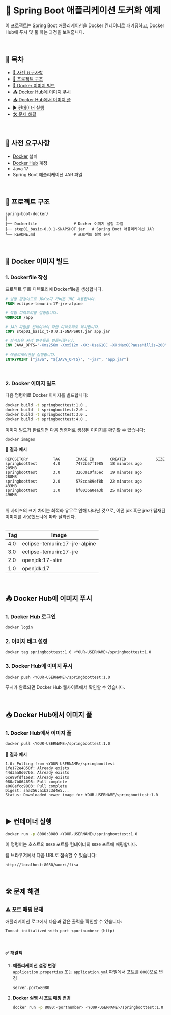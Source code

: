 # 🚀 Spring Boot 애플리케이션 도커화 예제  

이 프로젝트는 Spring Boot 애플리케이션을 Docker 컨테이너로 패키징하고, Docker Hub에 푸시 및 풀 하는 과정을 보여줍니다.  

<br>

## 📑 목차  

- [📌 사전 요구사항](#-사전-요구사항)  
- [📂 프로젝트 구조](#-프로젝트-구조)  
- [🐳 Docker 이미지 빌드](#-docker-이미지-빌드)  
- [📤 Docker Hub에 이미지 푸시](#-docker-hub에-이미지-푸시)  
- [📥 Docker Hub에서 이미지 풀](#-docker-hub에서-이미지-풀)  
- [▶️ 컨테이너 실행](#%EF%B8%8F-컨테이너-실행)  
- [🛠 문제 해결](#-문제-해결)  
<br>

## 📌 사전 요구사항  

- [Docker](https://www.docker.com/get-started) 설치  
- [Docker Hub](https://hub.docker.com/) 계정  
- Java 17  
- Spring Boot 애플리케이션 JAR 파일  
<br>

## 📂 프로젝트 구조  

```
spring-boot-docker/
│
├── Dockerfile                # Docker 이미지 설정 파일
├── step01_basic-0.0.1-SNAPSHOT.jar   # Spring Boot 애플리케이션 JAR
└── README.md                 # 프로젝트 설명 문서
```
<br>

## 🐳 Docker 이미지 빌드  

### 1. Dockerfile 작성  

프로젝트 루트 디렉토리에 Dockerfile을 생성합니다.  

```dockerfile
# 실행 환경이므로 JDK보다 가벼운 JRE 사용합니다.
FROM eclipse-temurin:17-jre-alpine

# 작업 디렉토리를 설정합니다.
WORKDIR /app

# JAR 파일을 컨테이너의 작업 디렉토리로 복사합니다.
COPY step01_basic_t-0.0.1-SNAPSHOT.jar app.jar

# 최적화용 환경 변수들을 만들어줍니다.
ENV JAVA_OPTS="-Xms256m -Xmx512m -XX:+UseG1GC -XX:MaxGCPauseMillis=200"

# 애플리케이션을 실행합니다.
ENTRYPOINT ["java", "${JAVA_OPTS}", "-jar", "app.jar"]
```
<br>

### 2. Docker 이미지 빌드  

다음 명령어로 Docker 이미지를 빌드합니다:  

```bash
docker build -t springboottest:1.0 .
docker build -t springboottest:2.0 .
docker build -t springboottest:3.0 .
docker build -t springboottest:4.0 .
```

이미지 빌드가 완료되면 다음 명령어로 생성된 이미지를 확인할 수 있습니다:  

```bash
docker images
```

📜 **결과 예시**  
```
REPOSITORY           TAG       IMAGE ID       CREATED             SIZE
springboottest       4.0       7472b57f1985   18 minutes ago      205MB
springboottest       3.0       3263a10fa5ec   19 minutes ago      288MB
springboottest       2.0       578cca89ef8b   22 minutes ago      433MB
springboottest       1.0       bf0036a0ea3b   25 minutes ago      496MB
```
<br>
위 사이즈의 크기 차이는 최적화 유무로 인해 나타난 것으로, 어떤 jdk 혹은 jre가 탑재된 이미지를 사용했느냐에 따라 달라진다.<br><br>

|Tag|Image|
|---|-----|
|4.0|eclipse-temurin:17-jre-alpine|
|3.0|eclipse-temurin:17-jre|
|2.0|openjdk:17-slim|
|1.0|openjdk:17|

<br>

## 📤 Docker Hub에 이미지 푸시  

### 1. Docker Hub 로그인  

```bash
docker login
```

### 2. 이미지 태그 설정  

```bash
docker tag springboottest:1.0 <YOUR-USERNAME>/springboottest:1.0
```

### 3. Docker Hub에 이미지 푸시  

```bash
docker push <YOUR-USERNAME>/springboottest:1.0
```

푸시가 완료되면 Docker Hub 웹사이트에서 확인할 수 있습니다.  

<br>

## 📥 Docker Hub에서 이미지 풀  

### 1. Docker Hub에서 이미지 풀  

```bash
docker pull <YOUR-USERNAME>/springboottest:1.0
```

📜 **결과 예시**  
```
1.0: Pulling from <YOUR-USERNAME>/springboottest
1fe172e4850f: Already exists
44d3aa8d0766: Already exists
6ce99fdf16e8: Already exists
080a7b064695: Pull complete
e068efcc9803: Pull complete
Digest: sha256:a1b2c3d4e5...
Status: Downloaded newer image for YOUR-USERNAME/springboottest:1.0
```
<br>

## ▶️ 컨테이너 실행  

```bash
docker run -p 8080:8080 <YOUR-USERNAME>/springboottest:1.0
```

이 명령어는 호스트의 `8080` 포트를 컨테이너의 `8080` 포트에 매핑합니다.  

웹 브라우저에서 다음 URL로 접속할 수 있습니다:  
```
http://localhost:8080/woori/fisa
```
<br>

## 🛠 문제 해결  

### ⚠️ 포트 매핑 문제  

애플리케이션 로그에서 다음과 같은 출력을 확인할 수 있습니다:  
```
Tomcat initialized with port <portnumber> (http)
```
<br>

#### ✅ 해결책  

1. **애플리케이션 설정 변경**  
   `application.properties` 또는 `application.yml` 파일에서 포트를 `8080`으로 변경  
   ```
   server.port=8080
   ```

2. **Docker 실행 시 포트 매핑 변경**  
   ```bash
   docker run -p 8080:<portnumber> <YOUR-USERNAME>/springboottest:1.0
   ```

